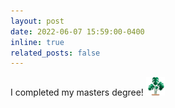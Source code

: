 ```yaml
---
layout: post
date: 2022-06-07 15:59:00-0400
inline: true
related_posts: false
---
```


I completed my masters degree! <img src="assets/img/monstera-leaf.png" width="30" height="30">